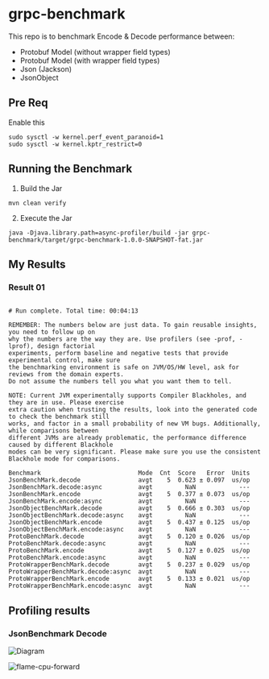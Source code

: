 # grpc-benchmark

This repo is to benchmark Encode & Decode performance between:
* Protobuf Model (without wrapper field types)
* Protobuf Model (with wrapper field types)
* Json (Jackson)
* JsonObject 

## Pre Req
Enable this 
```
sudo sysctl -w kernel.perf_event_paranoid=1
sudo sysctl -w kernel.kptr_restrict=0
```

## Running the Benchmark

1. Build the Jar 
```
mvn clean verify
```

2. Execute the Jar
```
java -Djava.library.path=async-profiler/build -jar grpc-benchmark/target/grpc-benchmark-1.0.0-SNAPSHOT-fat.jar
```

## My Results

### Result 01
```

# Run complete. Total time: 00:04:13

REMEMBER: The numbers below are just data. To gain reusable insights, you need to follow up on
why the numbers are the way they are. Use profilers (see -prof, -lprof), design factorial
experiments, perform baseline and negative tests that provide experimental control, make sure
the benchmarking environment is safe on JVM/OS/HW level, ask for reviews from the domain experts.
Do not assume the numbers tell you what you want them to tell.

NOTE: Current JVM experimentally supports Compiler Blackholes, and they are in use. Please exercise
extra caution when trusting the results, look into the generated code to check the benchmark still
works, and factor in a small probability of new VM bugs. Additionally, while comparisons between
different JVMs are already problematic, the performance difference caused by different Blackhole
modes can be very significant. Please make sure you use the consistent Blackhole mode for comparisons.

Benchmark                           Mode  Cnt  Score   Error  Units
JsonBenchMark.decode                avgt    5  0.623 ± 0.097  us/op
JsonBenchMark.decode:async          avgt         NaN            ---
JsonBenchMark.encode                avgt    5  0.377 ± 0.073  us/op
JsonBenchMark.encode:async          avgt         NaN            ---
JsonObjectBenchMark.decode          avgt    5  0.666 ± 0.303  us/op
JsonObjectBenchMark.decode:async    avgt         NaN            ---
JsonObjectBenchMark.encode          avgt    5  0.437 ± 0.125  us/op
JsonObjectBenchMark.encode:async    avgt         NaN            ---
ProtoBenchMark.decode               avgt    5  0.120 ± 0.026  us/op
ProtoBenchMark.decode:async         avgt         NaN            ---
ProtoBenchMark.encode               avgt    5  0.127 ± 0.025  us/op
ProtoBenchMark.encode:async         avgt         NaN            ---
ProtoWrapperBenchMark.decode        avgt    5  0.237 ± 0.029  us/op
ProtoWrapperBenchMark.decode:async  avgt         NaN            ---
ProtoWrapperBenchMark.encode        avgt    5  0.133 ± 0.021  us/op
ProtoWrapperBenchMark.encode:async  avgt         NaN            ---

```

## Profiling results

### JsonBenchmark Decode
![Diagram](./results/com.grpc.benchmark.scenario.JsonBenchMark.decode-AverageTime/flame-cpu-forward.svg)

![flame-cpu-forward](https://github.com/JckHoe/grpc-benchmark/assets/18339153/27f2ae85-837e-4ca8-8d59-db5635a91713)
